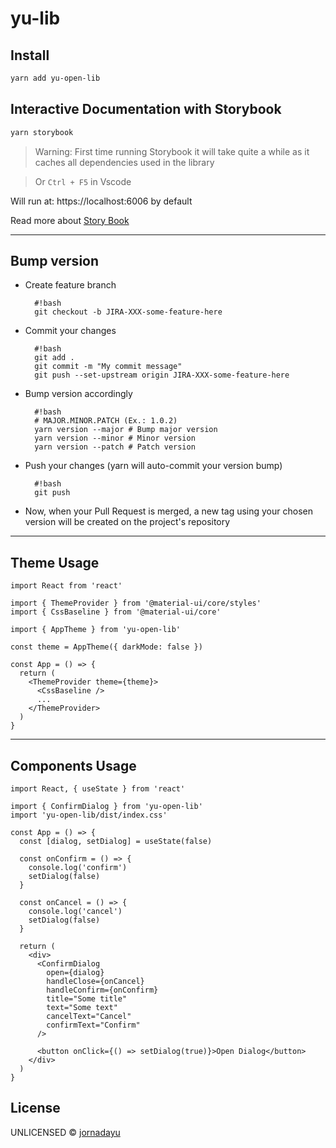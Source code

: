 # yu-lib

## Install

```bash
yarn add yu-open-lib
```

## Interactive Documentation with Storybook

```bash
yarn storybook
```

> Warning: First time running Storybook it will take quite a while as it caches all dependencies used in the library

> Or `Ctrl + F5` in Vscode

Will run at: https://localhost:6006 by default

Read more about [Story Book](https://storybook.js.org/)

---

## Bump version

- Create feature branch

        #!bash
        git checkout -b JIRA-XXX-some-feature-here

- Commit your changes

        #!bash
        git add .
        git commit -m "My commit message"
        git push --set-upstream origin JIRA-XXX-some-feature-here

- Bump version accordingly

        #!bash
        # MAJOR.MINOR.PATCH (Ex.: 1.0.2)
        yarn version --major # Bump major version
        yarn version --minor # Minor version
        yarn version --patch # Patch version

- Push your changes (yarn will auto-commit your version bump)

        #!bash
        git push

- Now, when your Pull Request is merged, a new tag using your chosen version will be created on the project's repository

---

## Theme Usage

```tsx
import React from 'react'

import { ThemeProvider } from '@material-ui/core/styles'
import { CssBaseline } from '@material-ui/core'

import { AppTheme } from 'yu-open-lib'

const theme = AppTheme({ darkMode: false })

const App = () => {
  return (
    <ThemeProvider theme={theme}>
      <CssBaseline />
      ...
    </ThemeProvider>
  )
}
```

---

## Components Usage

```tsx
import React, { useState } from 'react'

import { ConfirmDialog } from 'yu-open-lib'
import 'yu-open-lib/dist/index.css'

const App = () => {
  const [dialog, setDialog] = useState(false)

  const onConfirm = () => {
    console.log('confirm')
    setDialog(false)
  }

  const onCancel = () => {
    console.log('cancel')
    setDialog(false)
  }

  return (
    <div>
      <ConfirmDialog
        open={dialog}
        handleClose={onCancel}
        handleConfirm={onConfirm}
        title="Some title"
        text="Some text"
        cancelText="Cancel"
        confirmText="Confirm"
      />

      <button onClick={() => setDialog(true)}>Open Dialog</button>
    </div>
  )
}
```

## License

UNLICENSED © [jornadayu](https://bitbucket.org/sal-jornadayu/yu-open-lib)
